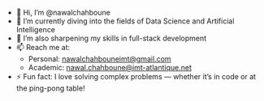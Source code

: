 - 👋 Hi, I’m @nawalchahboune  
- 🤖 I’m currently diving into the fields of Data Science and Artificial Intelligence  
- 🌱 I’m also sharpening my skills in full-stack development  
- 📫 Reach me at:  
  - Personal: nawalchahbouneimt@gmail.com  
  - Academic: nawal.chahboune@imt-atlantique.net  
- ⚡ Fun fact: I love solving complex problems — whether it’s in code or at the ping-pong table!
